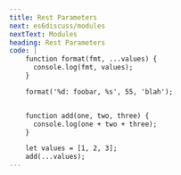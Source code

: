 ```yaml
---
title: Rest Parameters
next: es6discuss/modules
nextText: Modules
heading: Rest Parameters
code: |
    function format(fmt, ...values) {
      console.log(fmt, values);
    }

    format('%d: foobar, %s', 55, 'blah');


    function add(one, two, three) {
      console.log(one + two + three);
    }

    let values = [1, 2, 3];
    add(...values);
---
```

